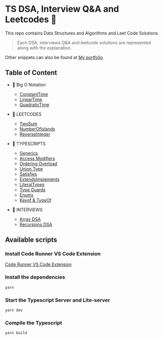 # TS DSA, Interview Q&A and Leetcodes 🚀

This repo contains Data Structures and Algorithms and Leet Code Solutions.

> Each DSA, interviews Q&A and leetcode solutions are represented along with the explanation.

Other snippets can also be found at [My portfolio](https://thutadev.vercel.app/snippets).

## Table of Content

- 🚀 Big O Notation

  - [ConstantTime](https://github.com/thutasann/ts-leet/tree/main/src/BigO/ConstantTime/)
  - [LinearTime](https://github.com/thutasann/ts-leet/tree/main/src/BigO/LinearTime/)
  - [QuadraticTime](https://github.com/thutasann/ts-leet/tree/main/src/BigO/QuadraticTime/)

- 🚀 LEETCODES

  - [TwoSum](https://github.com/thutasann/ts-leet/tree/main/src/LeetCodes/TwoSum)
  - [NumberOfIslands](https://github.com/thutasann/ts-leet/tree/main/src/LeetCodes/NumberOfIslands)
  - [ReverseInteger](https://github.com/thutasann/ts-leet/tree/main/src/LeetCodes/ReverseInteger)

- 🚀 TYPESCRIPTS

  - [Generics](https://github.com/thutasann/ts-leet/tree/main/src/Typescript/Generics)
  - [Access Modifiers](https://github.com/thutasann/ts-leet/tree/main/src/Typescript/AccessModifiers.ts)
  - [Ordering Overload](https://github.com/thutasann/ts-leet/tree/main/src/Typescript/OrderingOverload.ts)
  - [Union Type](https://github.com/thutasann/ts-leet/tree/main/src/Typescript/UnionTypes.ts)
  - [Satisfies](https://github.com/thutasann/ts-leet/tree/main/src/Typescript/Satisfies.ts)
  - [ExtendsImplements](https://github.com/thutasann/ts-leet/tree/main/src/Typescript/ExtendsImplements.ts)
  - [LiteralTypes](https://github.com/thutasann/ts-leet/tree/main/src/Typescript/LiteralTypes.ts)
  - [Type Guards](https://github.com/thutasann/ts-leet/tree/main/src/Typescript/TypeGuards.ts)
  - [Enums](https://github.com/thutasann/ts-leet/tree/main/src/Typescript/Enums.ts)
  - [Keyof & TypeOf](https://github.com/thutasann/ts-leet/tree/main/src/Typescript/KeyOfTypeOf.ts)

- 🚀 INTERVIEWS

  - [Array DSA](https://github.com/thutasann/ts-leet/tree/main/src/Interviews/Arrays)
  - [Recursions DSA](https://github.com/thutasann/ts-leet/tree/main/src/Interviews/Recursions)

## Available scripts

### Install Code Runner VS Code Extension

[Code Runner VS Code Extension](https://marketplace.visualstudio.com/items?itemName=formulahendry.code-runner)

### Install the dependencies

```bash
yarn
```

### Start the Typescript Server and Lite-server

```bash
yarn dev
```

### Compile the Typescript

```bash
yarn build
```
